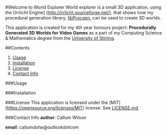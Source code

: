 #Welcome to World Explorer
World explorer is a small 3D application, using the [Irrlicht Engine]
(http://irrlicht.sourceforge.net/), that shows how my procedural generation
library, [libProcgen](https://github.com/callumW/libProcgen), can be used to
create 3D worlds.

This application is created for my 4th year honours project: **Procedurally
Generated 3D Worlds for Video Games** as a part of my Computing Science &
Mathematics degree from the [University of Stirling](http://www.stir.ac.uk).

##Contents
1. [Usage](#usage)
2. [Installation](#installation)
3. [License](#license)
4. [Contact Info](#contact-info)

###Usage

###Installation

###License
This application is licensed under the [MIT]
(https://opensource.org/licenses/MIT) license. See [LICENSE.md](LICENSE.md).

###Contact Info
**author**: Callum Wilson

**email**: callum*dot*w@outlook*dot*com
